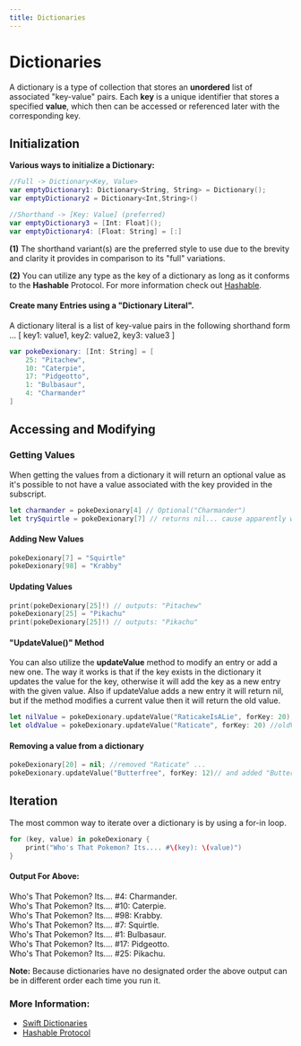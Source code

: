 ```yaml
---
title: Dictionaries
---
```


# Dictionaries

A dictionary is a type of collection that stores an **unordered** list of associated "key-value" pairs. Each **key** is a unique identifier that stores a specified **value**, which then can be accessed or referenced later with the corresponding key.

## Initialization

**Various ways to initialize a Dictionary:** 
```swift
//Full -> Dictionary<Key, Value>
var emptyDictionary1: Dictionary<String, String> = Dictionary();
var emptyDictionary2 = Dictionary<Int,String>()

//Shorthand -> [Key: Value] (preferred)
var emptyDictionary3 = [Int: Float]();
var emptyDictionary4: [Float: String] = [:]
```
**(1)** The shorthand variant(s) are the preferred style to use due to the brevity and clarity it provides in comparison to its "full" variations.  

**(2)** You can utilize any type as the key of a dictionary as long as it conforms to the **Hashable** Protocol. For more information check out [Hashable](https://developer.apple.com/documentation/swift/hashable).

#### Create many Entries using a "Dictionary Literal".

A dictionary literal is a list of key-value pairs in the following shorthand form ... [ key1: value1, key2: value2, key3: value3 ]

```swift
var pokeDexionary: [Int: String] = [
    25: "Pitachew",
    10: "Caterpie",
    17: "Pidgeotto",
    1: "Bulbasaur",
    4: "Charmander"
]
```

## Accessing and Modifying

### Getting Values

When getting the values from a dictionary it will return an optional value as it's possible to not have a value associated with the key provided in the subscript.

```swift
let charmander = pokeDexionary[4] // Optional("Charmander")
let trySquirtle = pokeDexionary[7] // returns nil... cause apparently we don't have Squirtle yet.
```

#### Adding New Values
```swift
pokeDexionary[7] = "Squirtle"
pokeDexionary[98] = "Krabby"
```

#### Updating Values
```swift
print(pokeDexionary[25]!) // outputs: "Pitachew"
pokeDexionary[25] = "Pikachu"
print(pokeDexionary[25]!) // outputs: "Pikachu"
```
#### "UpdateValue()" Method
You can also utilize the **updateValue** method to modify an entry or add a new one. The way it works is that if the key exists in the dictionary it updates the value for the key, otherwise it will add the key as a new entry with the given value. Also if updateValue adds a new entry it will return nil, but if the method modifies a current value then it will return the old value.

```swift
let nilValue = pokeDexionary.updateValue("RaticakeIsALie", forKey: 20); // nilValue = nil;
let oldValue = pokeDexionary.updateValue("Raticate", forKey: 20) //oldValue = "RaticakeIsALie"
```

#### Removing a value from a dictionary
```swift
pokeDexionary[20] = nil; //removed "Raticate" ...
pokeDexionary.updateValue("Butterfree", forKey: 12)// and added "Butterfree" instead
```

## Iteration

The most common way to iterate over a dictionary is by using a for-in loop.
```swift
for (key, value) in pokeDexionary {
    print("Who's That Pokemon? Its.... #\(key): \(value)")
}
```

#### Output For Above:

Who's That Pokemon? Its.... #4: Charmander.   
Who's That Pokemon? Its.... #10: Caterpie.   
Who's That Pokemon? Its.... #98: Krabby.   
Who's That Pokemon? Its.... #7: Squirtle.   
Who's That Pokemon? Its.... #1: Bulbasaur.   
Who's That Pokemon? Its.... #17: Pidgeotto.   
Who's That Pokemon? Its.... #25: Pikachu.   

**Note:** Because dictionaries have no designated order the above output can be in different order each time you run it.

### More Information: 
* [Swift Dictionaries](https://docs.swift.org/swift-book/LanguageGuide/CollectionTypes.html#ID113)
* [Hashable Protocol](https://developer.apple.com/documentation/swift/hashable)
